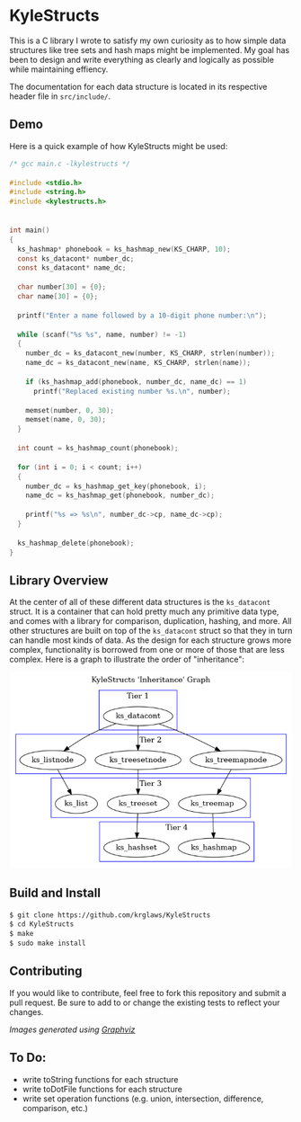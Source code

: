 # KyleStructs
This is a C library I wrote to satisfy my own curiosity as to how simple data structures like tree sets and hash maps might be implemented. My goal has been to design and write everything as clearly and logically as possible while maintaining effiency.

The documentation for each data structure is located in its respective header file in `src/include/`.

## Demo
Here is a quick example of how KyleStructs might be used:

```c
/* gcc main.c -lkylestructs */

#include <stdio.h>
#include <string.h>
#include <kylestructs.h>


int main()
{
  ks_hashmap* phonebook = ks_hashmap_new(KS_CHARP, 10);
  const ks_datacont* number_dc;
  const ks_datacont* name_dc;

  char number[30] = {0};
  char name[30] = {0};

  printf("Enter a name followed by a 10-digit phone number:\n");

  while (scanf("%s %s", name, number) != -1)
  {
    number_dc = ks_datacont_new(number, KS_CHARP, strlen(number));
    name_dc = ks_datacont_new(name, KS_CHARP, strlen(name));

    if (ks_hashmap_add(phonebook, number_dc, name_dc) == 1)
      printf("Replaced existing number %s.\n", number);

    memset(number, 0, 30);
    memset(name, 0, 30);
  }

  int count = ks_hashmap_count(phonebook);

  for (int i = 0; i < count; i++)
  {
    number_dc = ks_hashmap_get_key(phonebook, i);
    name_dc = ks_hashmap_get(phonebook, number_dc);

    printf("%s => %s\n", number_dc->cp, name_dc->cp);
  }

  ks_hashmap_delete(phonebook);
}
```

## Library Overview
At the center of all of these different data structures is the `ks_datacont` struct. It is a container that can hold pretty much any primitive data type, and comes with a library for comparison, duplication, hashing, and more. All other structures are built on top of the `ks_datacont` struct so that they in turn can handle most kinds of data. As the design for each structure grows more complex, functionality is borrowed from one or more of those that are less complex. Here is a graph to illustrate the order of "inheritance":

![Overview](samples/inheritance_graph.png)

## Build and Install
```sh
$ git clone https://github.com/krglaws/KyleStructs
$ cd KyleStructs
$ make
$ sudo make install
```

## Contributing
If you would like to contribute, feel free to fork this repository and submit a pull request. Be sure to add to or change the existing tests to reflect your changes.

_Images generated using [Graphviz](https://www.graphviz.org/)_
## To Do:
- write toString functions for each structure
- write toDotFile functions for each structure
- write set operation functions (e.g. union, intersection, difference, comparison, etc.)

